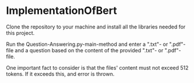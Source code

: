 # ImplementationOfBert
Clone the repository to your machine and install all the libraries needed for this project. 

Run the Question-Answering.py-main-method and enter a ".txt"- or ".pdf"-file and a question based on the content of the provided ".txt"- or ".pdf"-file. 

One important fact to consider is that the files' content must not exceed 512 tokens. If it exceeds this, and error is thrown. 
